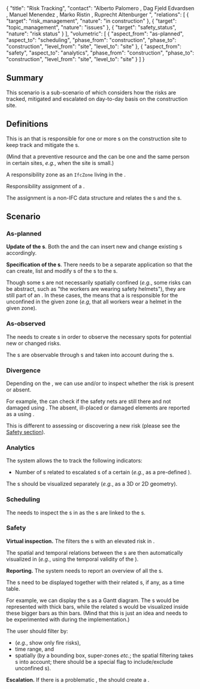 <rasaeco-meta>
{
    "title": "Risk Tracking",
    "contact": "Alberto Palomero <Alberto.Palomero@hrs.ch>, Dag Fjeld Edvardsen <dag.fjeld.edvardsen@catenda.no>, Manuel Menendez <manuel.menendez@vias.es>, Marko Ristin <rist@zhaw.ch>, Ruprecht Altenburger <altb@zhaw.ch>",
    "relations": [
        { "target": "risk_management", "nature": "in construction" },
        { "target": "topic_management", "nature": "issues" },
        { "target": "safety_status", "nature": "risk status" }
    ],
    "volumetric": [
        {
            "aspect_from": "as-planned", "aspect_to": "scheduling",
            "phase_from": "construction", "phase_to": "construction",
            "level_from": "site", "level_to": "site"
        },
        {
            "aspect_from": "safety", "aspect_to": "analytics",
            "phase_from": "construction", "phase_to": "construction",
            "level_from": "site", "level_to": "site"
        }
    ]
}
</rasaeco-meta>

## Summary

This scenario is a sub-scenario of <scenarioref name="risk_management" /> which considers
how the risks are tracked, mitigated and escalated on day-to-day basis on the construction
site.

## Definitions

<def name="preventive_resource">

<level name="zone">This is an <ref name="actor_management#role" /> that is responsible for
one or more <ref name="responsibility_zone" />s on the construction site to keep track and mitigate
the <ref name="risk_management#risk" />s.</level>

(Mind that a preventive resource and the <ref name="risk_management#risk_manager" /> can be one and the same
person in certain sites, *e.g.*, when the site is small.)

</def>

<def name="responsibility_zone">

A responsibility zone as an `IfcZone` living in the <modelref name="evolving_plan#bim_extended"/>.

</def>

<def name="assignment">

Responsibility assignment of a <ref name="preventive_resource" />.

The assignment is a non-IFC data structure and relates the <ref name="risk_management#risk" />s and
the <ref name="preventive_resource" />s.

</def>

## Scenario

### As-planned

**Update of the <ref name="risk_management#risk" />s**.
<phase name="construction">Both the <ref name="risk_management#risk_manager"/> and 
the <ref name="preventive_resource"/> can insert new and change existing 
<ref name="risk_management#risk"/>s accordingly.</phase>

**Specification of the <ref name="assignment" />s**.
There needs to be a separate application so that the <ref name="risk_management#risk_manager" /> can create, list 
and modify <ref name="assignment" />s of the <ref name="risk_management#risk" />s to 
the <ref name="preventive_resource" />s.

Though some <ref name="risk_management#risk" />s are not necessarily spatially confined 
(*e.g.*, some risks can be abstract, such as "the workers are wearing safety helmets"), 
they are still part of an <ref name="assignment" />.
In these cases, the <ref name="assignment" /> means that a <ref name="preventive_resource" /> is
responsible for the unconfined <ref name="risk_management#risk" /> in the given zone (*e.g*, that all workers wear a 
helmet in the given zone).

### As-observed

The <ref name="risk_management#risk_manager" /> needs to create <ref name="uxv_recording#focus_spot" />s in order
to observe the necessary spots for potential new or changed risks.

The <ref name="uxv_recording#focus_spot" />s are observable through 
<ref name="digital_reconstruction#recording" />s and taken into account during the 
<ref name="uxv_recording#mission" />s.

### Divergence

Depending on the <ref name="risk_management#risk" />, we can use <scenarioref name="thermal_inspection" /> and/or
<scenarioref name="virtual_inspection" /> to inspect whether the risk is present or absent.

For example, the <ref name="preventive_resource" /> can check if the safety nets are still there and
not damaged using <scenarioref name="virtual_inspection" />.
The absent, ill-placed or damaged elements are reported as a 
<ref name="topic_management#topic" /> using <scenarioref name="topic_management" />.

This is different to assessing or discovering a new risk (please see the 
<a href="#section-Safety">Safety section</a>).

### Analytics

The system allows the <ref name="risk_management#risk_manager" /> to track the following indicators:
* Number of <ref name="topic_management#topic" />s related to escalated <ref name="risk_management#risk" />s of a
  certain <ref name="risk_management#risk_type" /> (*e.g.*, as a pre-defined <ref name="topic_management#label" />).

The <ref name="assignment" />s should be visualized separately (*e.g.*, as a 3D or 2D geometry).

### Scheduling

The <ref name="risk_management#risk_manager" /> needs to inspect the <ref name="scheduling#task" />s
in <scenarioref name="scheduling" /> as the <ref name="scheduling#task_shadow" />s are 
linked to the <ref name="risk_management#risk" />s.

### Safety

**Virtual inspection.**
The <ref name="risk_management#risk_manager" /> filters the <ref name="scheduling#task" />s with
an elevated risk in <scenarioref name="virtual_inspection" />.

The spatial and temporal relations between the <ref name="risk_management#risk_zone" />s are then automatically 
visualized in <scenarioref name="virtual_inspection" /> (*e.g.*, using the temporal validity 
of the <ref name="risk_management#risk" />).

**Reporting.**
The system needs to report an overview of all the <ref name="risk_management#risk" />s.

The <ref name="risk_management#risk" />s need to be displayed together with their related 
<ref name="scheduling#task" />s, if any, as a time table.

For example, we can display the <ref name="risk_management#risk" />s as a Gantt diagram.
The <ref name="risk_management#risk" />s would be represented with thick bars, while the related 
<ref name="scheduling#task" />s would be visualized inside these bigger bars as thin bars.
(Mind that this is just an idea and needs to be experimented with during the implementation.)

The user should filter by:
* <ref name="risk_management#risk_type" /> (*e.g.*, show only fire risks),
* time range, and
* spatially (by a bounding box, super-zones *etc.*; the spatial filtering takes 
  <ref name="risk_management#risk_zone" />s into account; there should be a special flag to include/exclude
  unconfined <ref name="risk_management#risk_zone" />s).

**Escalation.**
If there is a problematic <ref name="scheduling#task" />, 
the <ref name="risk_management#risk_manager" /> should create a <ref name="topic_management#topic" />.
